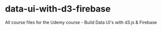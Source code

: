 # data-ui-with-d3-firebase
All course files for the Udemy course - Build Data UI's with d3.js &amp; Firebase

